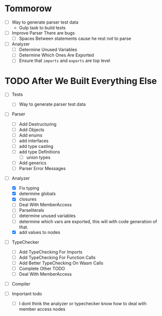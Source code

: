 # Tommorow
+ [ ] Way to generate parser test data
  + Gulp task to build tests
+ [ ] Improve Parser There are bugs
  + [ ] Spaces Between statements cause he rest not to parse
+ [ ] Analyzer
  + [ ] Determine Unused Variables
  + [ ] Determine Which Ones Are Exported
  + [ ] Ensure that `imports` and `exports` are top level

# TODO After We Built Everything Else
+ [ ] Tests
  + [ ] Way to generate parser test data
+ [ ] Parser
  + [ ] Add Destructuring
  + [ ] Add Objects
  + [ ] Add enums
  + [ ] add interfaces
  + [ ] add type casting
  + [ ] add type Definitions
    + [ ] union types
  + [ ] Add generics
  + [ ] Parser Error Messages
+ [ ] Analyzer
  + [x] Fix typing
  + [x] determine globals
  + [x] closures
  + [ ] Deal With MemberAccess
  + [ ] Parseliterals
  + [ ] determine unused variables
  + [ ] determine which vars are exported, this will with code generation of that.
  + [x] add values to nodes
+ [ ] TypeChecker
  + [ ] Add TypeChecking For Imports
  + [ ] Add TypeChecking For Function Calls
  + [ ] Add Better TypeChecking On Wasm Calls
  + [ ] Complete Other TODO
  + [ ] Deal With MemberAccess
+ [ ] Compiler


+ [ ] Important todo
  + [ ] I dont think the analyzer or typechecker know how to deal with member access nodes